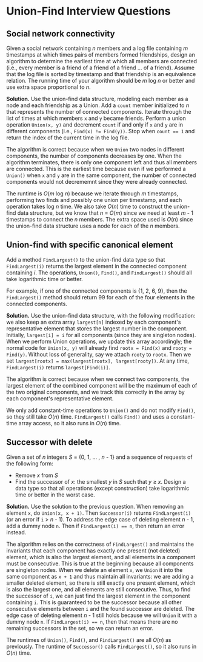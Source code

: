 Union-Find Interview Questions
==============================

Social network connectivity
---------------------------

Given a social network containing *n* members and a log file containing *m* timestamps at which times pairs of members formed friendships, design an algorithm to determine the earliest time at which all members are connected (i.e., every member is a friend of a friend of a friend ... of a friend). Assume that the log file is sorted by timestamp and that friendship is an equivalence relation. The running time of your algorithm should be *m* log *n* or better and use extra space proportional to *n*.

**Solution.** Use the union-find data structure, modeling each member as a node and each friendship as a Union. Add a `count` member initialized to *n* that represents the number of connected components. Iterate through the list of times at which members `x` and `y` became friends. Perform a union operation `Union(x, y)` and decrement `count` if and only if `x` and `y` are in different components (i.e., `Find(x) != Find(y))`. Stop when `count == 1` and return the index of the current time in the log file. 

The algorithm is correct because when we `Union` two nodes in different components, the number of components decreases by one. When the algorithm terminates, there is only one component left and thus all members are connected. This is the earliest time because even if we performed a `Union()` when `x` and `y` are in the same component, the number of connected components would not decrememnt since they were already connected.

The runtime is *O*(*m* log *n*) because we iterate through *m* timestamps, performing two finds and possibly one union per timestamp, and each operation takes log *n* time. We also take *O*(*n*) time to construct the union-find data structure, but we know that *n* = *O*(*m*) since we need at least *m* - 1 timestamps to connect the *n* members. The extra space used is *O*(*n*) since the union-find data structure uses a node for each of the *n* members.


Union-find with specific canonical element
------------------------------------------

Add a method `FindLargest()` to the union-find data type so that `FindLargest(i)` returns the largest element in the connected component containing *i*. The operations, `Union()`, `Find()`, and `FindLargest()` should all take logarithmic time or better.

For example, if one of the connected components is \{1, 2, 6, 9\}, then the `FindLargest()` method should return 99 for each of the four elements in the connected components.

**Solution.** Use the union-find data structure, with the following modification: we also keep an extra array `largest[n]` indexed by each component's representative element that stores the largest number in the component. Initially, `largest[i] = i` for all components (since they are singleton nodes). When we perform Union operations, we update this array accordingly; the normal code for `Union(x, y)` will already find `rootx = Find(x)` and `rooty = Find(y)`. Without loss of generality, say we attach `rooty` to `rootx`. Then we set `largest[rootx] = max(largest[rootx], largest[rooty])`. At any time, `FindLargest(i)` returns `largest[Find(i)]`.

The algorithm is correct because when we connect two components, the largest element of the combined component will be the maximum of each of the two original components, and we track this correctly in the array by each component's representative element.

We only add constant-time operations to `Union()` and do not modify `Find()`, so they still take *O*(*n*) time. `FindLargest()` calls `Find()` and uses a constant-time array access, so it also runs in *O*(*n*) time.


Successor with delete
---------------------

Given a set of *n* integers *S* = \{0, 1, ... , *n* - 1\} and a sequence of requests of the following form:
* Remove *x* from *S*
* Find the successor of *x*: the smallest *y* in *S* such that *y* ≥ *x*.
Design a data type so that all operations (except construction) take logarithmic time or better in the worst case.

**Solution.** Use the solution to the previous question. When removing an element `x`, do `Union(x, x + 1)`. Then `Successor(i)` returns `FindLargest(i)` (or an error if `i` > *n* - 1). To address the edge case of deleting element *n* - 1, add a dummy node `n`. Then if `FindLargest(i) == n`, then return an error instead.

The algorithm relies on the correctness of `FindLargest()` and maintains the invariants that each component has exactly one present (not deleted) element, which is also the largest element, and all elements in a component must be consecutive. This is true at the beginning because all components are singleton nodes. When we delete an element `x`, we `Union` it into the same component as `x + 1` and thus maintain all invariants: we are adding a smaller deleted element, so there is still exactly one present element, which is also the largest one, and all elements are still consecutive. Thus, to find the successor of `i`, we can just find the largest element in the component containing `i`. This is guaranteed to be the successor because all other consecutive elements between `i` and the found successor are deleted. The edge case of deleting element *n* - 1 still holds because we will `Union` it with a dummy node `n`. If `FindLargest(i) == n`, then that means there are no remaining successors in the set, so we can return an error.

The runtimes of `Union()`, `Find()`, and `FindLargest()` are all *O*(*n*) as previously. The runtime of `Successor()` calls `FindLargest()`, so it also runs in *O*(*n*) time.

